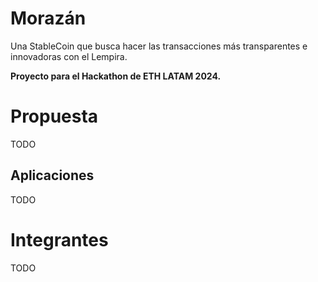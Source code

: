 # Morazán
Una StableCoin que busca hacer las transacciones más transparentes e innovadoras con el Lempira. 

**Proyecto para el Hackathon de ETH LATAM 2024.**

# Propuesta
TODO
## Aplicaciones
TODO

# Integrantes
TODO